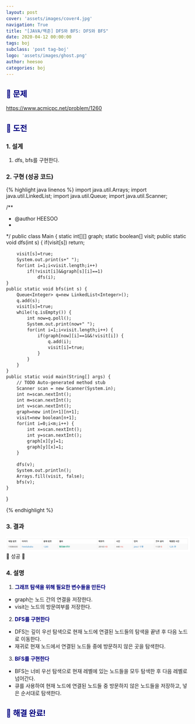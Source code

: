 ```yaml
---
layout: post
cover: 'assets/images/cover4.jpg'
navigation: True
title: "[JAVA/백준] DFS와 BFS: DFS와 BFS"
date: 2020-04-12 00:00:00
tags: boj
subclass: 'post tag-boj'
logo: 'assets/images/ghost.png'
author: heesoo
categories: boj
---
```

## <span style="color:navy">👀 문제</span>
<https://www.acmicpc.net/problem/1260>

## <span style="color:navy">👊 도전</span>

### 1. 설계
1. dfs, bfs를 구현한다.

### 2. 구현 (성공 코드)
{% highlight java linenos %}
import java.util.Arrays;
import java.util.LinkedList;
import java.util.Queue;
import java.util.Scanner;

/**
 * @author HEESOO
 *
 */
public class Main {
	static int[][] graph;
	static boolean[] visit;
	public static void dfs(int s) {
		if(visit[s]) return;
		
		visit[s]=true;
		System.out.print(s+" ");
		for(int i=1;i<visit.length;i++)
			if(!visit[i]&&graph[s][i]==1)
				dfs(i);
	}
	public static void bfs(int s) {
		Queue<Integer> q=new LinkedList<Integer>();
		q.add(s);
		visit[s]=true;
		while(!q.isEmpty()) {
			int now=q.poll();
			System.out.print(now+" ");
			for(int i=1;i<visit.length;i++) {
				if(graph[now][i]==1&&!visit[i]) {
					q.add(i);
					visit[i]=true;
				}
			}
		}
	}
	public static void main(String[] args) {
		// TODO Auto-generated method stub
		Scanner scan = new Scanner(System.in);
		int n=scan.nextInt();
		int m=scan.nextInt();
		int v=scan.nextInt();
		graph=new int[n+1][n+1];
		visit=new boolean[n+1];
		for(int i=0;i<m;i++) {
			int x=scan.nextInt();
			int y=scan.nextInt();
			graph[x][y]=1;
			graph[y][x]=1;
		}
		
		dfs(v);
		System.out.println();
		Arrays.fill(visit, false);
		bfs(v);
	}
}

 {% endhighlight %}

### 3. 결과
![실행결과](./assets/images/200412_1.PNG)
🤟 성공 🤟 

### 4. 설명
1. **<span style="color:navy">그래프 탐색을 위해 필요한 변수들을 만든다</span>**
- graph는 노드 간의 연결을 저장한다.
- visit는 노드의 방문여부를 저장한다.
2. **<span style="color:navy">DFS를 구현한다</span>**
- DFS는 깊이 우선 탐색으로 현재 노드에 연결된 노드들의 탐색을 끝낸 후 다음 노드로 이동한다.
- 재귀로 현재 노드에서 연결된 노드들 중에 방문하지 않은 곳을 탐색한다.
3. **<span style="color:navy">BFS를 구현한다</span>**
- BFS는 너비 우선 탐색으로 현재 레벨에 있는 노드들을 모두 탐색한 후 다음 레벨로 넘어간다.
- 큐를 사용하여 현재 노드에 연결된 노드들 중 방문하지 않은 노드들을 저장하고, 넣은 순서대로 탐색한다.

## <span style="color:navy">👏 해결 완료!</span>

